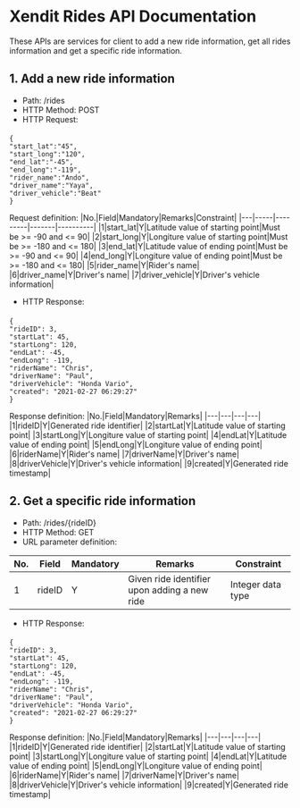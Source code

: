 # Xendit Rides API Documentation

These APIs are services for client to add a new ride information, get all rides information and get a specific ride information.

## 1. Add a new ride information
- Path: /rides
- HTTP Method: POST
- HTTP Request:
####
    {
    "start_lat":"45",
    "start_long":"120",
    "end_lat":"-45",
    "end_long":"-119",
    "rider_name":"Ando",
    "driver_name":"Yaya",
    "driver_vehicle":"Beat"
    }
Request definition:
|No.|Field|Mandatory|Remarks|Constraint|
|---|-----|---------|-------|----------|
|1|start_lat|Y|Latitude value of starting point|Must be >= -90 and <= 90|
|2|start_long|Y|Longiture value of starting point|Must be >= -180 and <= 180|
|3|end_lat|Y|Latitude value of ending point|Must be >= -90 and <= 90|
|4|end_long|Y|Longiture value of ending point|Must be >= -180 and <= 180|
|5|rider_name|Y|Rider's name|
|6|driver_name|Y|Driver's name|
|7|driver_vehicle|Y|Driver's vehicle information|
- HTTP Response:
####
    {
    "rideID": 3,
    "startLat": 45,
    "startLong": 120,
    "endLat": -45,
    "endLong": -119,
    "riderName": "Chris",
    "driverName": "Paul",
    "driverVehicle": "Honda Vario",
    "created": "2021-02-27 06:29:27"
    }
Response definition:
|No.|Field|Mandatory|Remarks|
|---|---|---|---|
|1|rideID|Y|Generated ride identifier|
|2|startLat|Y|Latitude value of starting point|
|3|startLong|Y|Longiture value of starting point|
|4|endLat|Y|Latitude value of ending point|
|5|endLong|Y|Longiture value of ending point|
|6|riderName|Y|Rider's name|
|7|driverName|Y|Driver's name|
|8|driverVehicle|Y|Driver's vehicle information|
|9|created|Y|Generated ride timestamp|

## 2. Get a specific ride information
- Path: /rides/{rideID}
- HTTP Method: GET
- URL parameter definition:

|No.|Field|Mandatory|Remarks|Constraint|
|---|-----|---------|-------|----------|
|1|rideID|Y|Given ride identifier upon adding a new ride|Integer data type|
- HTTP Response:
####
    {
    "rideID": 3,
    "startLat": 45,
    "startLong": 120,
    "endLat": -45,
    "endLong": -119,
    "riderName": "Chris",
    "driverName": "Paul",
    "driverVehicle": "Honda Vario",
    "created": "2021-02-27 06:29:27"
    }
Response definition:
|No.|Field|Mandatory|Remarks|
|---|---|---|---|
|1|rideID|Y|Generated ride identifier|
|2|startLat|Y|Latitude value of starting point|
|3|startLong|Y|Longiture value of starting point|
|4|endLat|Y|Latitude value of ending point|
|5|endLong|Y|Longiture value of ending point|
|6|riderName|Y|Rider's name|
|7|driverName|Y|Driver's name|
|8|driverVehicle|Y|Driver's vehicle information|
|9|created|Y|Generated ride timestamp|